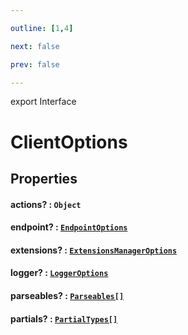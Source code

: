 ```yaml
---

outline: [1,4]

next: false

prev: false

---
```


export Interface
# ClientOptions

## Properties

#### actions? : `Object`

#### endpoint? : [`EndpointOptions`](../type-aliases/EndpointOptions.md)

#### extensions? : [`ExtensionsManagerOptions`](./ExtensionsManagerOptions.md)

#### logger? : [`LoggerOptions`](./LoggerOptions.md)

#### parseables? : [`Parseables[]`](../enumerations/Parseables.md)

#### partials? : [`PartialTypes[]`](../enumerations/PartialTypes.md)
